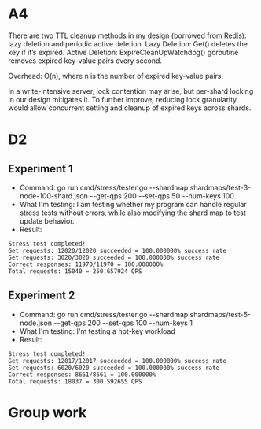 # A4
There are two TTL cleanup methods in my design (borrowed from Redis): lazy deletion and periodic active deletion.
Lazy Deletion: Get() deletes the key if it’s expired.
Active Deletion: ExpireCleanUpWatchdog() goroutine removes expired key-value pairs every second.

Overhead: O(n), where n is the number of expired key-value pairs.

In a write-intensive server, lock contention may arise, but per-shard locking in our design mitigates it.
To further improve, reducing lock granularity would allow concurrent setting and cleanup of expired keys across shards.

# D2
## Experiment 1
- Command: go run cmd/stress/tester.go --shardmap shardmaps/test-3-node-100-shard.json --get-qps 200 --set-qps 50 --num-keys 100
- What I'm testing: I am testing whether my program can handle regular stress tests without errors, while also modifying the shard map to test update behavior.
- Result: 
```
Stress test completed!
Get requests: 12020/12020 succeeded = 100.000000% success rate
Set requests: 3020/3020 succeeded = 100.000000% success rate
Correct responses: 11970/11970 = 100.000000%
Total requests: 15040 = 250.657924 QPS
```
## Experiment 2
- Command: go run cmd/stress/tester.go --shardmap shardmaps/test-5-node.json --get-qps 200 --set-qps 100 --num-keys 1
- What I'm testing: I'm testing a hot-key workload
- Result:
```
Stress test completed!
Get requests: 12017/12017 succeeded = 100.000000% success rate
Set requests: 6020/6020 succeeded = 100.000000% success rate
Correct responses: 8661/8661 = 100.000000%
Total requests: 18037 = 300.592655 QPS
```

# Group work